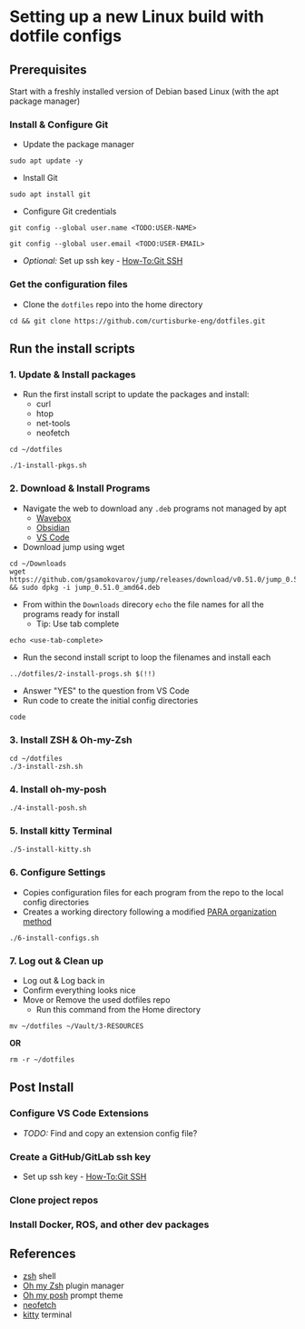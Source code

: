# Setting up a new Linux build with dotfile configs
## Prerequisites 
Start with a freshly installed version of Debian based Linux (with the apt package manager)
### Install & Configure Git
- Update the package manager
```
sudo apt update -y
```

- Install Git
```
sudo apt install git
```

- Configure Git credentials
```
git config --global user.name <TODO:USER-NAME>
```

```
git config --global user.email <TODO:USER-EMAIL>
```

- _Optional:_ Set up ssh key - [How-To:Git SSH](https://github.com/curtisburke-eng/dotfiles/blob/main/documentation/git-ssh.md)

### Get the configuration files
- Clone the `dotfiles` repo into the home directory
```
cd && git clone https://github.com/curtisburke-eng/dotfiles.git
```

## Run the install scripts

### 1. Update & Install packages

- Run the first install script to update the packages and install:
	- curl
	- htop
	- net-tools
	- neofetch

```
cd ~/dotfiles
```
```
./1-install-pkgs.sh
```

### 2. Download & Install Programs
- Navigate the web to download any `.deb` programs not managed by apt
	- [Wavebox](https://wavebox.io/download)
	- [Obsidian](https://obsidian.md/download)
	- [VS Code](https://code.visualstudio.com/download)
- Download jump using wget
```
cd ~/Downloads
wget https://github.com/gsamokovarov/jump/releases/download/v0.51.0/jump_0.51.0_amd64.deb && sudo dpkg -i jump_0.51.0_amd64.deb
```
- From within the `Downloads` direcory `echo` the file names for all the programs ready for install 
	- Tip: Use tab complete
```
echo <use-tab-complete>
```
- Run the second install script to loop the filenames and install each
```
../dotfiles/2-install-progs.sh $(!!)
```
- Answer "YES" to the question from VS Code
- Run code to create the initial config directories
```
code
```
### 3. Install ZSH & Oh-my-Zsh
```
cd ~/dotfiles
./3-install-zsh.sh
```
### 4. Install oh-my-posh
```
./4-install-posh.sh
```
### 5. Install kitty Terminal
```
./5-install-kitty.sh
```
### 6. Configure Settings
- Copies configuration files for each program from the repo to the local config directories
- Creates a working directory following a modified [PARA organization method](https://fortelabs.com/blog/para/)
```
./6-install-configs.sh
```
### 7. Log out & Clean up
- Log out & Log back in
- Confirm everything looks nice
- Move or Remove the used dotfiles repo
	- Run this command from the Home directory
```
mv ~/dotfiles ~/Vault/3-RESOURCES
```
**OR**
```
rm -r ~/dotfiles
```
## Post Install

### Configure VS Code Extensions
- _TODO:_ Find and copy an extension config file?

### Create a GitHub/GitLab ssh key
- Set up ssh key - [How-To:Git SSH](https://github.com/curtisburke-eng/dotfiles/blob/main/documentation/git-ssh.md)
### Clone project repos

### Install Docker, ROS, and other dev packages


## References
- [zsh](https://github.com/ohmyzsh/ohmyzsh/wiki/Installing-ZSH) shell
- [Oh my Zsh](https://github.com/ohmyzsh/ohmyzsh) plugin manager
- [Oh my posh](https://ohmyposh.dev/) prompt theme 
- [neofetch](https://github.com/dylanaraps/neofetch)
- [kitty](https://sw.kovidgoyal.net/kitty/binary/) terminal



